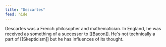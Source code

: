 ```yaml
---
title: "Descartes"
feed: hide
---
```


Descartes was a French philosopher and mathematician. In England, he was received as something of a successor to [[Bacon]]. He's not technically a part of [[Skepticism]] but he has influences of its thought. 